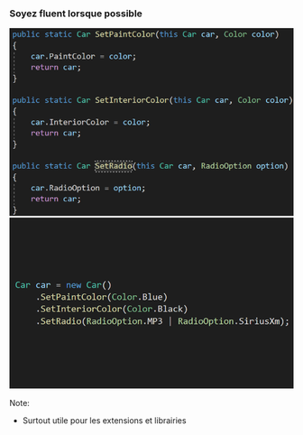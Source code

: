 ### Soyez fluent lorsque possible
![](images/code/fluentCode.png?raw=true)![](images/code/fluentUsage.png?raw=true)

Note:
- Surtout utile pour les extensions et librairies
